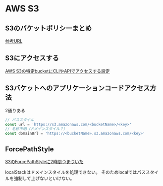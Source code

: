 # AWS S3

## S3のバケットボリシーまとめ

[参考URL](https://qiita.com/irico/items/a3ab1f8ebf1ece9cc783)

## S3にアクセスする

[AWS S3の特定bucketにCLIやAPIでアクセスする設定](https://qiita.com/kawada2017/items/40acfbaf6bce8f8011cf)

## S3バケットへのアプリケーションコードアクセス方法

2通りある

```ts
// パススタイル
const url = 'https://s3.amazonaws.com/<bucketName>/<key>'
// 名称不明（ドメインスタイル？）
const domainUrl = 'https://<bucketName>.s3.amazonaws.com/<key>'
```

## ForcePathStyle

[S3のForcePathStyleに2時間つまづいた](https://zenn.dev/hiroga/scraps/cbb721e2a496f8)

localStackはドメインスタイルを処理できない。
そのためlocalではパススタイルを強制して上げないといけない。
